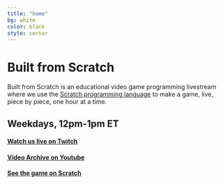 ```yaml
---
title: "home"
bg: white
color: black
style: center
---
```

# Built from Scratch

Built from Scratch is an educational video game programming livestream where we use the [Scratch programming language](https://scratch.mit.edu) to make a game, live, piece by piece, one hour at a time.

## Weekdays, 12pm-1pm ET
#### [Watch us live on Twitch](http://twitch.tv/built_from_scratch)
#### [Video Archive on Youtube](https://www.youtube.com/channel/UCShFDMoi5FixwOHwJPAHvFw)
#### [See the game on Scratch](https://scratch.mit.edu/users/built_from_scratch/)

